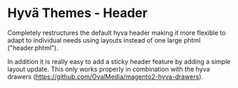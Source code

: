 # Hyvä Themes - Header

Completely restructures the default hyva header making it more flexible to adapt to individual needs using layouts instead of one large phtml ("header.phtml").

In addition it is really easy to add a sticky header feature by adding a simple layout update. This only works properly in combination with the hyva drawers (https://github.com/OvalMedia/magento2-hyva-drawers).